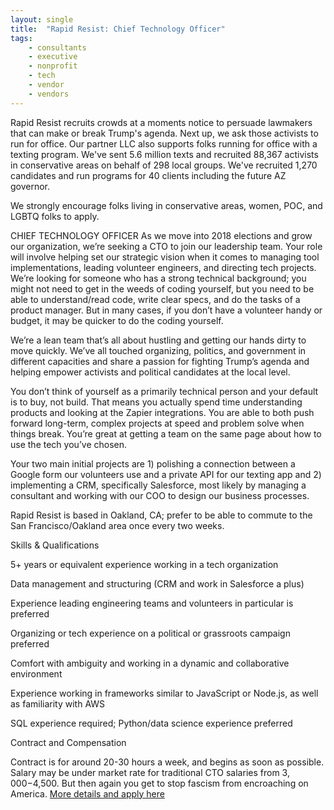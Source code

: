 ```yaml
---
layout: single
title:  "Rapid Resist: Chief Technology Officer"
tags: 
    - consultants
    - executive
    - nonprofit
    - tech
    - vendor
    - vendors
---
```


Rapid Resist recruits crowds at a moments notice to persuade lawmakers that can make or break Trump's agenda. Next up, we ask those activists to run for office. Our partner LLC also supports folks running for office with a texting program. 
We've sent 5.6 million texts and recruited 88,367 activists in conservative areas on behalf of 298 local groups. We've recruited 1,270 candidates and run programs for 40 clients including the future AZ governor. 

We strongly encourage folks living in conservative areas, women, POC, and LGBTQ folks to apply.

CHIEF TECHNOLOGY OFFICER
As we move into 2018 elections and grow our organization, we’re seeking a CTO to join our leadership team. Your role will involve helping set our strategic vision when it comes to managing tool implementations, leading volunteer engineers, and directing tech projects. We’re looking for someone who has a strong technical background; you might not need to get in the weeds of coding yourself, but you need to be able to understand/read code, write clear specs, and do the tasks of a product manager. But in many cases, if you don’t have a volunteer handy or budget, it may be quicker to do the coding yourself.

We’re a lean team that’s all about hustling and getting our hands dirty to move quickly. We’ve all touched organizing, politics, and government in different capacities and share a passion for fighting Trump’s agenda and helping empower activists and political candidates at the local level.

You don’t think of yourself as a primarily technical person and your default is to buy, not build. That means you actually spend time understanding products and looking at the Zapier integrations. You are able to both push forward long-term, complex projects at speed and problem solve when things break. You’re great at getting a team on the same page about how to use the tech you’ve chosen.

Your two main initial projects are 1) polishing a connection between a Google form our volunteers use and a private API for our texting app and 2) implementing a CRM, specifically Salesforce, most likely by managing a consultant and working with our COO to design our business processes.

Rapid Resist is based in Oakland, CA; prefer to be able to commute to the San Francisco/Oakland area once every two weeks.



Skills & Qualifications

5+ years or equivalent experience working in a tech organization

Data management and structuring (CRM and work in Salesforce a plus)

Experience leading engineering teams and volunteers in particular is preferred

Organizing or tech experience on a political or grassroots campaign preferred

Comfort with ambiguity and working in a dynamic and collaborative environment

Experience working in frameworks similar to JavaScript or Node.js, as well as familiarity with AWS

SQL experience required; Python/data science experience preferred

Contract and Compensation

Contract is for around 20-30 hours a week, and begins as soon as possible. Salary may be under market rate for traditional CTO salaries from $3,000 -$4,500. But then again you get to stop fascism from encroaching on America. 
[More details and apply here](https://rapidresist.org/jobs)
